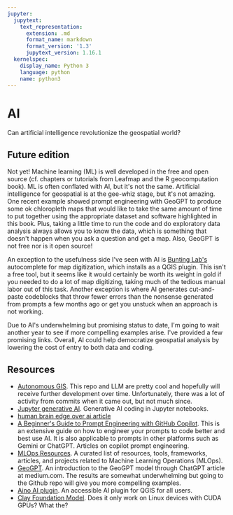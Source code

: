 ```yaml
---
jupyter:
  jupytext:
    text_representation:
      extension: .md
      format_name: markdown
      format_version: '1.3'
      jupytext_version: 1.16.1
  kernelspec:
    display_name: Python 3
    language: python
    name: python3
---
```


# AI
Can artificial intelligence revolutionize the geospatial world? 

## Future edition
Not yet! Machine learning (ML) is well developed in the free and open source (cf. chapters or tutorials from Leafmap and the R geocomputation book). ML is often conflated with AI, but it's not the same. Artificial intelligence for geospatial is at the gee-whiz stage, but it's not amazing. One recent example showed prompt engineering with GeoGPT to produce some ok chloropleth maps that would like to take the same amount of time to put together using the appropriate dataset and software highlighted in this book. Plus, taking a little time to run the code and do exploratory data analysis always allows you to know the data, which is something that doesn't happen when you ask a question and get a map. Also, GeoGPT is not free nor is it open source!

An exception to the usefulness side I've seen with AI is [Bunting Lab's](https://buntinglabs.com/) autocomplete for map digitization, which installs as a QGIS plugin. This isn't a free tool, but it seems like it would certainly be worth its weight in gold if you needed to do a lot of map digitizing, taking much of the tedious manual labor out of this task. Another exception is where AI generates cut-and-paste codeblocks that throw fewer errors than the nonsense generated from prompts a few months ago or get you unstuck when an approach is not working.

Due to AI's underwhelming but promising status to date, I'm going to wait another year to see if more compelling examples arise. I've provided a few promising links. Overall, AI could help democratize geospatial analysis by lowering the cost of entry to both data and coding.

## Resources
- [Autonomous GIS](https://github.com/gladcolor/LLM-Geo). This repo and LLM are pretty cool and hopefully will receive further development over time. Unfortunately, there was a lot of activity from commits when it came out, but not much since.
- [Jupyter generative AI](https://blog.jupyter.org/generative-ai-in-jupyter-3f7174824862). Generative AI coding in Jupyter notebooks.
- [human brain edge over ai article](https://www.linkedin.com/pulse/where-human-brain-still-has-edge-over-ai-fast-company-j2jpe/)
- [A Beginner's Guide to Prompt Engineering with GitHub Copilot](http://gg.gg/1b54nw). This is an extensive guide on how to engineer your prompts to code better and best use AI. It is also applicable to prompts in other platforms such as Gemini or ChatGPT.
Articles on copilot prompt engineering.
- [MLOps Resources](http://gg.gg/1bb1bk). A curated list of resources, tools, frameworks, articles, and projects related to Machine Learning Operations (MLOps).
- [GeoGPT](http://gg.gg/1bb1b4). An introduction to the GeoGPT model through ChatGPT article at medium.com. The results are somewhat underwhelming but going to the Github repo will give you more compelling examples.
- [Aino AI plugin](http://gg.gg/1bb1cc). An accessible AI plugin for QGIS for all users.
- [Clay Foundation Model](https://clay-foundation.github.io/model/index.html). Does it only work on Linux devices with CUDA GPUs? What the?




<!-- 

 It could be that AI helps to democratize geospatial analysis by lowering the cost of entry to geospatial data and software. Democratization of data medium article 
 
From Josep Ferrer (@rfeers on twitter): In multiple linear regression, imagine you're baking. You've got different ingredients or variables. You need the perfect recipe (model) for your cake (prediction). Each ingredient's quantity (coefficient) affects the taste (outcome).
-->
